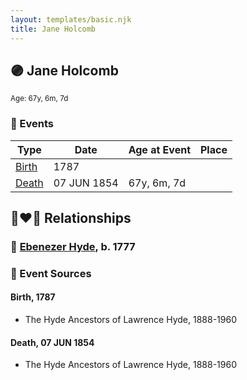 ```yaml
---
layout: templates/basic.njk
title: Jane Holcomb
---
```

## 🟣 Jane Holcomb
<small>Age: 67y, 6m, 7d</small>

### 📆 Events

Type | Date | Age at Event | Place
------ | ------ | ------ | ------
[Birth](#event-event-3) | 1787 |  |
[Death](#event-event-4) | 07 JUN 1854 | 67y, 6m, 7d |

## 👩‍❤️‍👨 Relationships

### 🔵 [Ebenezer Hyde](/people/9/92367136), b. 1777

### 📰 Event Sources

#### <a id="event-event-3"></a> Birth, 1787
* The Hyde Ancestors of Lawrence Hyde, 1888-1960

#### <a id="event-event-4"></a> Death, 07 JUN 1854
* The Hyde Ancestors of Lawrence Hyde, 1888-1960